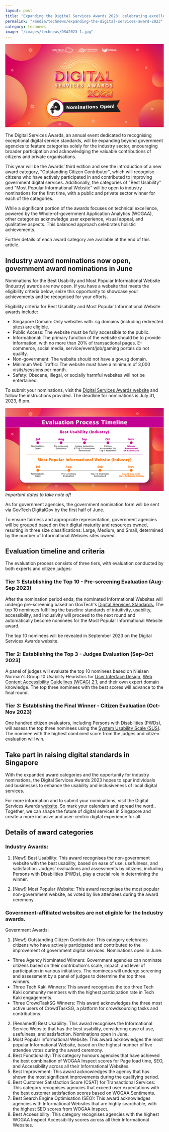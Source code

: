 ```yaml
---
layout: post
title: "Expanding the Digital Services Awards 2023: celebrating excellence beyond government agencies"
permalink: "/media/technews/expanding-the-digital-services-award-2023"
category: technews
image: "/images/technews/DSA2023-1.jpg"
---
```


![Nominations are now open!](/images/technews/DSA2023-1.jpg)

The Digital Services Awards, an annual event dedicated to recognising exceptional digital service standards, will be expanding beyond government agencies to feature categories solely for the industry sector, encouraging broader participation and acknowledging the valuable contributions of citizens and private organisations.

This year will be the Awards’ third edition and see the introduction of a new award category, "Outstanding Citizen Contributor", which will recognise citizens who have actively participated in and contributed to improving government digital services. Additionally, the categories of "Best Usability" and "Most Popular Informational Website" will be open to industry nominations for the first time, with a public and private sector winner for each of the categories.

While a significant portion of the awards focuses on technical excellence, powered by the Whole-of-government Application Analytics (WOGAA), other categories acknowledge user experience, visual appeal, and qualitative aspects. This balanced approach celebrates holistic achievements.

Further details of each award category are available at the end of this article.

## Industry award nominations now open, government award nominations in June 
Nominations for the Best Usability and Most Popular Informational Website (Industry) awards are now open. If you have a website that meets the eligibility criteria below, seize this opportunity to showcase your achievements and be recognised for your efforts.

Eligibility criteria for Best Usability and Most Popular Informational Website awards include:
- Singapore Domain: Only websites with .sg domains (including redirected sites) are eligible.
- Public Access: The website must be fully accessible to the public.
- Informational: The primary function of the website should be to provide information, with no more than 20% of transactional pages. E-commerce, social media, service/event/job/gaming portals do not qualify.
- Non-government: The website should not have a gov.sg domain. 
- Minimum Web Traffic: The website must have a minimum of 3,000 visits/sessions per month.
- Safety: Obscene, illegal, or socially harmful websites will not be entertained.

To submit your nominations, visit the [Digital Services Awards website](https://go.gov.sg/dsa2023nominations-technews) and follow the instructions provided. The deadline for nominations is July 31, 2023, 6 pm.

![DSA TIMELINE!](/images/technews/DSA2023-2.jpg)
*Important dates to take note of!*

As for government agencies, the government nomination form will be sent via GovTech DigitalGov by the first half of June. 

To ensure fairness and appropriate representation, government agencies will be grouped based on their digital maturity and resources owned, resulting in three size classifications: Large, Medium, and Small, determined by the number of Informational Websies  sites owned.


## Evaluation timeline and criteria
The evaluation process consists of three tiers, with evaluation conducted by both experts and citizen judges:
### Tier 1: Establishing the Top 10 - Pre-screening Evaluation (Aug-Sep 2023)

After the nomination period ends, the nominated Informational Websites will undergo pre-screening based on GovTech's [Digital Services Standards.](https://www.tech.gov.sg/files/digital-transformation/DSS%20for%20Public%202020.pdf) The top 10 nominees fulfilling the baseline standards of intuitivity, usability, accessibility, and inclusivity will proceed to the next round and automatically become nominees for the Most Popular Informational Website award. 

The top 10 nominees will be revealed in September 2023 on the Digital Services Awards website.

### Tier 2: Establishing the Top 3 - Judges Evaluation (Sep-Oct 2023)

A panel of judges will evaluate the top 10 nominees based on Nielsen Norman's Group 10 Usability Heuristics for [User Interface Design](https://www.nngroup.com/articles/ten-usability-heuristics/), [Web Content Accessibility Guidelines (WCAG) 2.1](https://www.w3.org/TR/WCAG21/), and their own expert domain knowledge. The top three nominees with the best scores will advance to the final round.

### Tier 3: Establishing the Final Winner - Citizen Evaluation (Oct-Nov 2023)

One hundred citizen evaluators, including Persons with Disabilities (PWDs), will assess the top three nominees using the [System Usability Scale (SUS)](https://www.nngroup.com/videos/system-usability-scale/). The nominee with the highest combined score from the judges and citizen evaluation will win.

## Take part in raising digital standards in Singapore

With the expanded award categories and the opportunity for industry nominations, the Digital Services Awards 2023 hopes to spur individuals and businesses to enhance the usability and inclusiveness of local digital services.

For more information and to submit your nominations, visit the Digital Services Awards [website](http://go.gov.sg/dsa2023-technews). So mark your calendars and spread the word.. Together, we can shape the future of digital services in Singapore and create a more inclusive and user-centric digital experience for all.

## Details of award categories

### Industry Awards:
1. [New!] Best Usability: This award recognises the non-government website with the best usability, based on ease of use, usefulness, and satisfaction. Judges' evaluations and assessments by citizens, including Persons with Disabilities (PWDs), play a crucial role in determining the winner.

2. [New!] Most Popular Website: This award recognises the most popular non-government website, as voted by live attendees during the award ceremony. 

### Government-affiliated websites are not eligible for the Industry awards.
Government Awards:
1. [New!] Outstanding Citizen Contributor: This category celebrates citizens who have actively participated and contributed to the improvement of government digital services. Nominations open in June.
- Three Agency Nominated Winners: Government agencies can nominate citizens based on their contribution's scale, impact, and level of participation in various initiatives. The nominees will undergo screening and assessment by a panel of judges to determine the top three winners.
- Three Tech Kaki Winners: This award recognises the top three Tech Kaki community members with the highest participation rate in Tech Kaki engagements.
- Three CrowdTaskSG Winners: This award acknowledges the three most active users of CrowdTaskSG, a platform for crowdsourcing tasks and contributions.
2. [Renamed!] Best Usability: This award recognises the Informational Service Website that has the best usability, considering ease of use, usefulness, and satisfaction. Nominations open in June.
3. Most Popular Informational Website: This award acknowledges the most popular Informational Website, based on the highest number of live attendee votes during the award ceremony.
4. Best Functionality: This category honours agencies that have achieved the best combination of WOGAA Inspect scores for Page load time, SEO, and Accessibility across all their Informational Websites.
5. Best Improvement: This award acknowledges the agency that has shown the most significant improvements during the qualifying period.
6. Best Customer Satisfaction Score (CSAT) for Transactional Services: This category recognises agencies that exceed user expectations with the best customer satisfaction scores based on WOGAA Sentiments.
7. Best Search Engine Optimisation (SEO): This award acknowledges agencies with Informational Websites that are highly searchable, with the highest SEO scores from WOGAA Inspect.
8. Best Accessibility: This category recognises agencies with the highest WOGAA Inspect Accessibility scores across all their Informational Websites.
